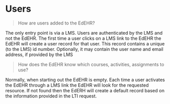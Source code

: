 # Users

> How are users added to the EdEHR?

The only entry point is via a LMS. Users are authenticated by the LMS and not the EdEHR. The first time a user clicks on a LMS link to the EdEHR the EdEHR will create a user record for that user. This record contains a unique (to the LMS) id number. Optionally, it may contain the user name and email address, if provided by the LMS

> How does the EdEHR know which courses, activities, assignments to use?

Normally, when starting out the EdEHR is empty. Each time a user activates the EdEHR through a LMS link the EdEHR will look for the requested resource. If not found then the EdERH will create a default record based on the information provided in the LTI request.